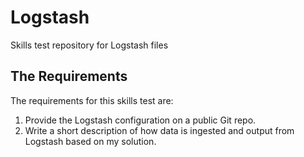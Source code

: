 # Logstash
Skills test repository for Logstash files


## The Requirements
The requirements for this skills test are:
1) Provide the Logstash configuration on a public Git repo.
2) Write a short description of how data is ingested and output from Logstash based on my solution.

